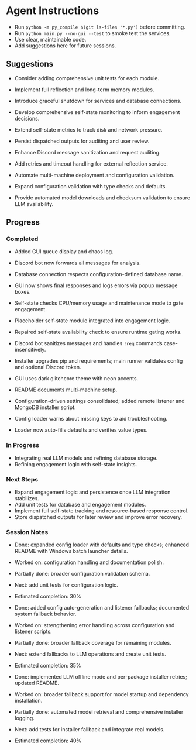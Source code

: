 # Agent Instructions
- Run `python -m py_compile $(git ls-files '*.py')` before committing.
- Run `python main.py --no-gui --test` to smoke test the services.
- Use clear, maintainable code.
- Add suggestions here for future sessions.

## Suggestions
- Consider adding comprehensive unit tests for each module.
- Implement full reflection and long-term memory modules.
- Introduce graceful shutdown for services and database connections.
- Develop comprehensive self-state monitoring to inform engagement decisions.
- Extend self-state metrics to track disk and network pressure.
- Persist dispatched outputs for auditing and user review.

- Enhance Discord message sanitization and request auditing.

- Add retries and timeout handling for external reflection service.

- Automate multi-machine deployment and configuration validation.
- Expand configuration validation with type checks and defaults.
- Provide automated model downloads and checksum validation to ensure LLM availability.


## Progress
### Completed
- Added GUI queue display and chaos log.
- Discord bot now forwards all messages for analysis.
- Database connection respects configuration-defined database name.

- GUI now shows final responses and logs errors via popup message boxes.

- Self-state checks CPU/memory usage and maintenance mode to gate engagement.

- Placeholder self-state module integrated into engagement logic.
- Repaired self-state availability check to ensure runtime gating works.

- Discord bot sanitizes messages and handles `!req` commands case-insensitively.

- Installer upgrades pip and requirements; main runner validates config and optional Discord token.
- GUI uses dark glitchcore theme with neon accents.
- README documents multi-machine setup.
- Configuration-driven settings consolidated; added remote listener and MongoDB installer script.
- Config loader warns about missing keys to aid troubleshooting.
- Loader now auto-fills defaults and verifies value types.

### In Progress
- Integrating real LLM models and refining database storage.
- Refining engagement logic with self-state insights.

### Next Steps
- Expand engagement logic and persistence once LLM integration stabilizes.
- Add unit tests for database and engagement modules.
- Implement full self-state tracking and resource-based response control.
- Store dispatched outputs for later review and improve error recovery.

### Session Notes
- Done: expanded config loader with defaults and type checks; enhanced README with Windows batch launcher details.
- Worked on: configuration handling and documentation polish.
- Partially done: broader configuration validation schema.
- Next: add unit tests for configuration logic.
- Estimated completion: 30%

- Done: added config auto-generation and listener fallbacks; documented system fallback behavior.
- Worked on: strengthening error handling across configuration and listener scripts.
- Partially done: broader fallback coverage for remaining modules.
- Next: extend fallbacks to LLM operations and create unit tests.
- Estimated completion: 35%

- Done: implemented LLM offline mode and per-package installer retries; updated README.
- Worked on: broader fallback support for model startup and dependency installation.
- Partially done: automated model retrieval and comprehensive installer logging.
- Next: add tests for installer fallback and integrate real models.
- Estimated completion: 40%
